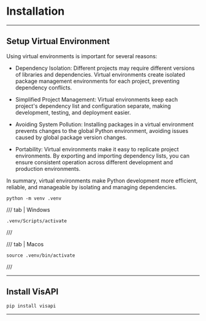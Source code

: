 # Installation

---

## Setup Virtual Environment

Using virtual environments is important for several reasons:

- Dependency Isolation: Different projects may require different versions of libraries and dependencies. Virtual
  environments create isolated package management environments for each project, preventing dependency conflicts.

- Simplified Project Management: Virtual environments keep each project's dependency list and configuration separate,
  making development, testing, and deployment easier.

- Avoiding System Pollution: Installing packages in a virtual environment prevents changes to the global Python
  environment, avoiding issues caused by global package version changes.

- Portability: Virtual environments make it easy to replicate project environments. By exporting and importing
  dependency lists, you can ensure consistent operation across different development and production environments.

In summary, virtual environments make Python development more efficient, reliable, and manageable by isolating and
managing dependencies.

```shell
python -m venv .venv
```

/// tab | Windows

```shell
.venv/Scripts/activate
```

///

/// tab | Macos
```shell
source .venv/bin/activate
```
///

---

## Install VisAPI

```shell
pip install visapi
```

---


